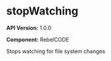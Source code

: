 # stopWatching

**API Version:** 1.0.0

**Component:** RebelCODE

Stops watching for file system changes

